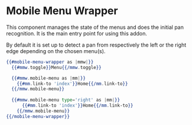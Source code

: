 # Mobile Menu Wrapper
This component manages the state of the menus and does the initial pan recognition. It is the main entry point for using this addon.

By default it is set up to detect a pan from respectively the left or the right edge depending on the chosen menu(s).

```handlebars
{{#mobile-menu-wrapper as |mmw|}}
  {{#mmw.toggle}}Menu{{/mmw.toggle}}

  {{#mmw.mobile-menu as |mm|}}
    {{#mm.link-to 'index'}}Home{{/mm.link-to}}
  {{/mmw.mobile-menu}}
  
  {{#mmw.mobile-menu type='right' as |mm|}}
      {{#mm.link-to 'index'}}Home{{/mm.link-to}}
    {{/mmw.mobile-menu}}
{{/mobile-menu-wrapper}}
```
